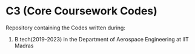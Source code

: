 # C3 (Core Coursework Codes)
Repository containing the Codes written during: <br/>
1. B.tech(2019-2023) in the Department of Aerospace Engineering at IIT Madras
